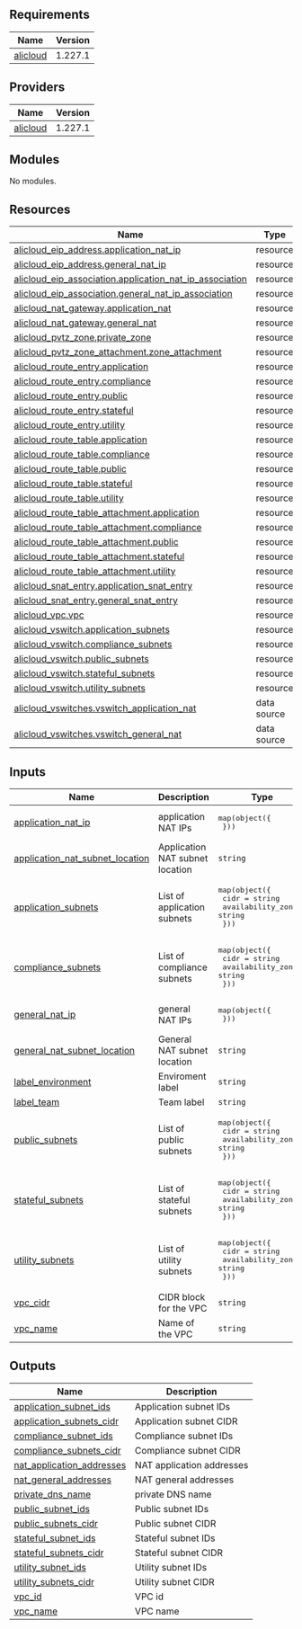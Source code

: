 ## Requirements

| Name | Version |
|------|---------|
| <a name="requirement_alicloud"></a> [alicloud](#requirement\_alicloud) | 1.227.1 |

## Providers

| Name | Version |
|------|---------|
| <a name="provider_alicloud"></a> [alicloud](#provider\_alicloud) | 1.227.1 |

## Modules

No modules.

## Resources

| Name | Type |
|------|------|
| [alicloud_eip_address.application_nat_ip](https://registry.terraform.io/providers/aliyun/alicloud/1.227.1/docs/resources/eip_address) | resource |
| [alicloud_eip_address.general_nat_ip](https://registry.terraform.io/providers/aliyun/alicloud/1.227.1/docs/resources/eip_address) | resource |
| [alicloud_eip_association.application_nat_ip_association](https://registry.terraform.io/providers/aliyun/alicloud/1.227.1/docs/resources/eip_association) | resource |
| [alicloud_eip_association.general_nat_ip_association](https://registry.terraform.io/providers/aliyun/alicloud/1.227.1/docs/resources/eip_association) | resource |
| [alicloud_nat_gateway.application_nat](https://registry.terraform.io/providers/aliyun/alicloud/1.227.1/docs/resources/nat_gateway) | resource |
| [alicloud_nat_gateway.general_nat](https://registry.terraform.io/providers/aliyun/alicloud/1.227.1/docs/resources/nat_gateway) | resource |
| [alicloud_pvtz_zone.private_zone](https://registry.terraform.io/providers/aliyun/alicloud/1.227.1/docs/resources/pvtz_zone) | resource |
| [alicloud_pvtz_zone_attachment.zone_attachment](https://registry.terraform.io/providers/aliyun/alicloud/1.227.1/docs/resources/pvtz_zone_attachment) | resource |
| [alicloud_route_entry.application](https://registry.terraform.io/providers/aliyun/alicloud/1.227.1/docs/resources/route_entry) | resource |
| [alicloud_route_entry.compliance](https://registry.terraform.io/providers/aliyun/alicloud/1.227.1/docs/resources/route_entry) | resource |
| [alicloud_route_entry.public](https://registry.terraform.io/providers/aliyun/alicloud/1.227.1/docs/resources/route_entry) | resource |
| [alicloud_route_entry.stateful](https://registry.terraform.io/providers/aliyun/alicloud/1.227.1/docs/resources/route_entry) | resource |
| [alicloud_route_entry.utility](https://registry.terraform.io/providers/aliyun/alicloud/1.227.1/docs/resources/route_entry) | resource |
| [alicloud_route_table.application](https://registry.terraform.io/providers/aliyun/alicloud/1.227.1/docs/resources/route_table) | resource |
| [alicloud_route_table.compliance](https://registry.terraform.io/providers/aliyun/alicloud/1.227.1/docs/resources/route_table) | resource |
| [alicloud_route_table.public](https://registry.terraform.io/providers/aliyun/alicloud/1.227.1/docs/resources/route_table) | resource |
| [alicloud_route_table.stateful](https://registry.terraform.io/providers/aliyun/alicloud/1.227.1/docs/resources/route_table) | resource |
| [alicloud_route_table.utility](https://registry.terraform.io/providers/aliyun/alicloud/1.227.1/docs/resources/route_table) | resource |
| [alicloud_route_table_attachment.application](https://registry.terraform.io/providers/aliyun/alicloud/1.227.1/docs/resources/route_table_attachment) | resource |
| [alicloud_route_table_attachment.compliance](https://registry.terraform.io/providers/aliyun/alicloud/1.227.1/docs/resources/route_table_attachment) | resource |
| [alicloud_route_table_attachment.public](https://registry.terraform.io/providers/aliyun/alicloud/1.227.1/docs/resources/route_table_attachment) | resource |
| [alicloud_route_table_attachment.stateful](https://registry.terraform.io/providers/aliyun/alicloud/1.227.1/docs/resources/route_table_attachment) | resource |
| [alicloud_route_table_attachment.utility](https://registry.terraform.io/providers/aliyun/alicloud/1.227.1/docs/resources/route_table_attachment) | resource |
| [alicloud_snat_entry.application_snat_entry](https://registry.terraform.io/providers/aliyun/alicloud/1.227.1/docs/resources/snat_entry) | resource |
| [alicloud_snat_entry.general_snat_entry](https://registry.terraform.io/providers/aliyun/alicloud/1.227.1/docs/resources/snat_entry) | resource |
| [alicloud_vpc.vpc](https://registry.terraform.io/providers/aliyun/alicloud/1.227.1/docs/resources/vpc) | resource |
| [alicloud_vswitch.application_subnets](https://registry.terraform.io/providers/aliyun/alicloud/1.227.1/docs/resources/vswitch) | resource |
| [alicloud_vswitch.compliance_subnets](https://registry.terraform.io/providers/aliyun/alicloud/1.227.1/docs/resources/vswitch) | resource |
| [alicloud_vswitch.public_subnets](https://registry.terraform.io/providers/aliyun/alicloud/1.227.1/docs/resources/vswitch) | resource |
| [alicloud_vswitch.stateful_subnets](https://registry.terraform.io/providers/aliyun/alicloud/1.227.1/docs/resources/vswitch) | resource |
| [alicloud_vswitch.utility_subnets](https://registry.terraform.io/providers/aliyun/alicloud/1.227.1/docs/resources/vswitch) | resource |
| [alicloud_vswitches.vswitch_application_nat](https://registry.terraform.io/providers/aliyun/alicloud/1.227.1/docs/data-sources/vswitches) | data source |
| [alicloud_vswitches.vswitch_general_nat](https://registry.terraform.io/providers/aliyun/alicloud/1.227.1/docs/data-sources/vswitches) | data source |

## Inputs

| Name | Description | Type | Default | Required |
|------|-------------|------|---------|:--------:|
| <a name="input_application_nat_ip"></a> [application\_nat\_ip](#input\_application\_nat\_ip) | application NAT IPs | <pre>map(object({<br>  }))</pre> | n/a | yes |
| <a name="input_application_nat_subnet_location"></a> [application\_nat\_subnet\_location](#input\_application\_nat\_subnet\_location) | Application NAT subnet location | `string` | n/a | yes |
| <a name="input_application_subnets"></a> [application\_subnets](#input\_application\_subnets) | List of application subnets | <pre>map(object({<br>    cidr              = string<br>    availability_zone = string<br>  }))</pre> | n/a | yes |
| <a name="input_compliance_subnets"></a> [compliance\_subnets](#input\_compliance\_subnets) | List of compliance subnets | <pre>map(object({<br>    cidr              = string<br>    availability_zone = string<br>  }))</pre> | n/a | yes |
| <a name="input_general_nat_ip"></a> [general\_nat\_ip](#input\_general\_nat\_ip) | general NAT IPs | <pre>map(object({<br>  }))</pre> | n/a | yes |
| <a name="input_general_nat_subnet_location"></a> [general\_nat\_subnet\_location](#input\_general\_nat\_subnet\_location) | General NAT subnet location | `string` | n/a | yes |
| <a name="input_label_environment"></a> [label\_environment](#input\_label\_environment) | Enviroment label | `string` | n/a | yes |
| <a name="input_label_team"></a> [label\_team](#input\_label\_team) | Team label | `string` | n/a | yes |
| <a name="input_public_subnets"></a> [public\_subnets](#input\_public\_subnets) | List of public subnets | <pre>map(object({<br>    cidr              = string<br>    availability_zone = string<br>  }))</pre> | n/a | yes |
| <a name="input_stateful_subnets"></a> [stateful\_subnets](#input\_stateful\_subnets) | List of stateful subnets | <pre>map(object({<br>    cidr              = string<br>    availability_zone = string<br>  }))</pre> | n/a | yes |
| <a name="input_utility_subnets"></a> [utility\_subnets](#input\_utility\_subnets) | List of utility subnets | <pre>map(object({<br>    cidr              = string<br>    availability_zone = string<br>  }))</pre> | n/a | yes |
| <a name="input_vpc_cidr"></a> [vpc\_cidr](#input\_vpc\_cidr) | CIDR block for the VPC | `string` | n/a | yes |
| <a name="input_vpc_name"></a> [vpc\_name](#input\_vpc\_name) | Name of the VPC | `string` | n/a | yes |

## Outputs

| Name | Description |
|------|-------------|
| <a name="output_application_subnet_ids"></a> [application\_subnet\_ids](#output\_application\_subnet\_ids) | Application subnet IDs |
| <a name="output_application_subnets_cidr"></a> [application\_subnets\_cidr](#output\_application\_subnets\_cidr) | Application subnet CIDR |
| <a name="output_compliance_subnet_ids"></a> [compliance\_subnet\_ids](#output\_compliance\_subnet\_ids) | Compliance subnet IDs |
| <a name="output_compliance_subnets_cidr"></a> [compliance\_subnets\_cidr](#output\_compliance\_subnets\_cidr) | Compliance subnet CIDR |
| <a name="output_nat_application_addresses"></a> [nat\_application\_addresses](#output\_nat\_application\_addresses) | NAT application addresses |
| <a name="output_nat_general_addresses"></a> [nat\_general\_addresses](#output\_nat\_general\_addresses) | NAT general addresses |
| <a name="output_private_dns_name"></a> [private\_dns\_name](#output\_private\_dns\_name) | private DNS name |
| <a name="output_public_subnet_ids"></a> [public\_subnet\_ids](#output\_public\_subnet\_ids) | Public subnet IDs |
| <a name="output_public_subnets_cidr"></a> [public\_subnets\_cidr](#output\_public\_subnets\_cidr) | Public subnet CIDR |
| <a name="output_stateful_subnet_ids"></a> [stateful\_subnet\_ids](#output\_stateful\_subnet\_ids) | Stateful subnet IDs |
| <a name="output_stateful_subnets_cidr"></a> [stateful\_subnets\_cidr](#output\_stateful\_subnets\_cidr) | Stateful subnet CIDR |
| <a name="output_utility_subnet_ids"></a> [utility\_subnet\_ids](#output\_utility\_subnet\_ids) | Utility subnet IDs |
| <a name="output_utility_subnets_cidr"></a> [utility\_subnets\_cidr](#output\_utility\_subnets\_cidr) | Utility subnet CIDR |
| <a name="output_vpc_id"></a> [vpc\_id](#output\_vpc\_id) | VPC id |
| <a name="output_vpc_name"></a> [vpc\_name](#output\_vpc\_name) | VPC name |
